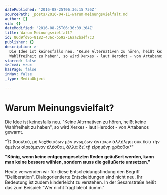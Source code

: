 ```yaml
---
datePublished: '2016-08-25T06:36:15.736Z'
sourcePath: _posts/2016-04-11-warum-meinungsvielfalt.md
author: []
via: {}
dateModified: '2016-08-25T06:36:09.264Z'
title: Warum Meinungsvielfalt?
id: 86d9fd95-8182-436c-b592-16aa2badf7c3
publisher: {}
description: >-
  Die Idee ist keinesfalls neu. "Keine Alternativen zu hören, heißt keine
  Wahlfreiheit zu haben", so wird Xerxes - laut Herodot - von Artabanos gewarnt.
starred: false
inFeed: true
hasPage: false
inNav: false
_type: MediaObject

---
```

# Warum Meinungsvielfalt?

Die Idee ist keinesfalls neu. "Keine Alternativen zu hören, heißt keine Wahlfreiheit zu haben", so wird Xerxes - laut Herodot - von Artabanos gewarnt.

"Ὦ βασιλεῦ, μὴ λεχθεισέων μὲν γνωμέων ἀντιέων ἀλλήλῃσι οὐκ ἔστι τὴν ἀμείνω αἱρεόμενον ἑλέσθαι, ἀλλὰ δεῖ τῇ εἰρημένῃ χρᾶσθαι\*"

**"König, wenn keine entgegengesetzten Reden geäußert werden, kann man keine bessere wählen, sondern muss die geäußerte umsetzen."**

Heute verwenden wir für diese Entscheidungsfindung den Begriff "Deliberation". Dialogorientierte Entscheidungen sind nicht neu. Ihr Bedeutung ist zudem kinderleicht zu verstehen. In der Sesamstraße heißt das zum Beispiel: "Wer nicht fragt bleibt dumm."